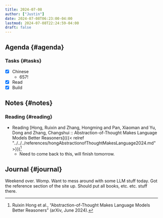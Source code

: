 ```yaml
---
title: 2024-07-08
author: ["Justin"]
date: 2024-07-08T06:23:00-04:00
lastmod: 2024-07-08T22:24:59-04:00
draft: false
---
```


<div class="outline-1 jvc">

## Agenda {#agenda}

<div class="outline-2 jvc">

### Tasks {#tasks}

-   [X] Chinese
    -   657!
-   [X] Read
-   [X] Build

</div>

</div>

<div class="outline-1 jvc">

## Notes {#notes}

<div class="outline-2 jvc">

### Reading {#reading}

-   Reading [Hong, Ruixin and Zhang, Hongming and Pan, Xiaoman and Yu, Dong and
    Zhang, Changshui :: Abstraction-of-Thought Makes Language Models Better
    Reasoners]({{< relref "../../../references/hongAbstractionofThoughtMakesLanguage2024.md" >}})[^fn:1]
    -   Need to come back to this, will finish tomorrow.

</div>

</div>

<div class="outline-1 jvc">

## Journal {#journal}

Weekend over. Womp. Want to mess around with some LLM stuff today. Got the
reference section of the site up. Should put all books, etc. etc. stuff there.

</div>

[^fn:1]: Ruixin Hong et al., “Abstraction-of-Thought Makes Language Models Better Reasoners” (arXiv, June 2024).

